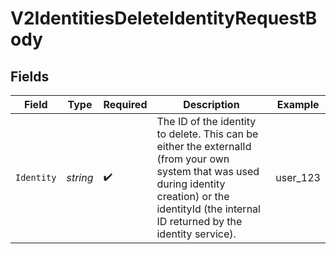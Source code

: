 # V2IdentitiesDeleteIdentityRequestBody


## Fields

| Field                                                                                                                                                                                                   | Type                                                                                                                                                                                                    | Required                                                                                                                                                                                                | Description                                                                                                                                                                                             | Example                                                                                                                                                                                                 |
| ------------------------------------------------------------------------------------------------------------------------------------------------------------------------------------------------------- | ------------------------------------------------------------------------------------------------------------------------------------------------------------------------------------------------------- | ------------------------------------------------------------------------------------------------------------------------------------------------------------------------------------------------------- | ------------------------------------------------------------------------------------------------------------------------------------------------------------------------------------------------------- | ------------------------------------------------------------------------------------------------------------------------------------------------------------------------------------------------------- |
| `Identity`                                                                                                                                                                                              | *string*                                                                                                                                                                                                | :heavy_check_mark:                                                                                                                                                                                      | The ID of the identity to delete. This can be either the externalId (from your own system that was used during identity creation) or the identityId (the internal ID returned by the identity service). | user_123                                                                                                                                                                                                |